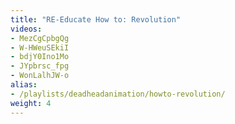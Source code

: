 ```yaml
---
title: "RE-Educate How to: Revolution"
videos:
- MezCgCpbgQg
- W-HWeuSEkiI
- bdjY0Ino1Mo
- JYpbrsc_fpg
- WonLalhJW-o
alias:
- /playlists/deadheadanimation/howto-revolution/
weight: 4
---
```

